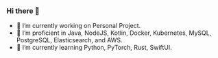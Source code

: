 ### Hi there 👋

- 🔭 I’m currently working on Personal Project.
- 💼 I’m proficient in Java, NodeJS, Kotlin, Docker, Kubernetes, MySQL, PostgreSQL, Elasticsearch, and AWS.
- 🌱 I’m currently learning Python, PyTorch, Rust, SwiftUI.
